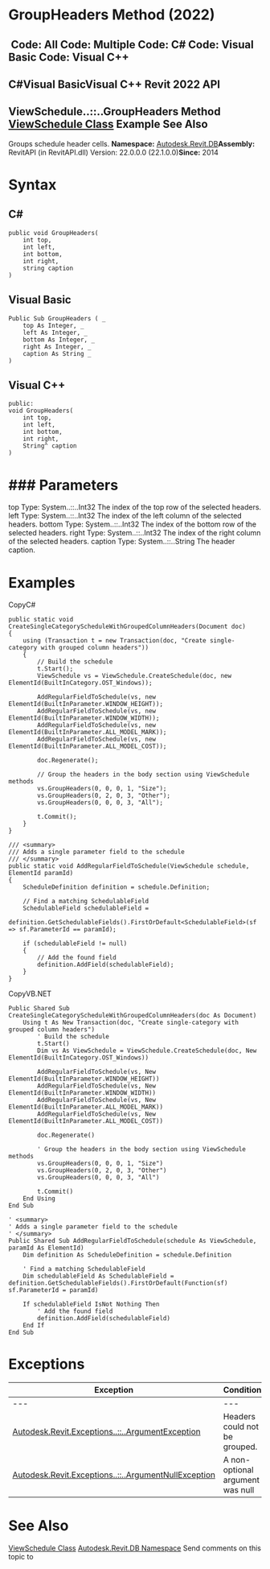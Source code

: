# GroupHeaders Method (2022)

﻿
 Code: All Code: Multiple Code: C# Code: Visual Basic Code: Visual C++   
---  
C#Visual BasicVisual C++
Revit 2022 API  
---  
ViewSchedule..::..GroupHeaders Method   
[ViewSchedule Class](0dae24ba-5dcb-9a34-cccc-0cf8cc52bcd3.md "ViewSchedule Class") Example See Also  
---  
Groups schedule header cells. 
**Namespace:** [Autodesk.Revit.DB](87546ba7-461b-c646-cbb1-2cb8f5bff8b2.md "Autodesk.Revit.DB Namespace")**Assembly:** RevitAPI (in RevitAPI.dll) Version: 22.0.0.0 (22.1.0.0)**Since:** 2014 
# Syntax
C#  
---  
```text
public void GroupHeaders(
	int top,
	int left,
	int bottom,
	int right,
	string caption
)
```
  
Visual Basic  
---  
```text
Public Sub GroupHeaders ( _
	top As Integer, _
	left As Integer, _
	bottom As Integer, _
	right As Integer, _
	caption As String _
)
```
  
Visual C++  
---  
```text
public:
void GroupHeaders(
	int top, 
	int left, 
	int bottom, 
	int right, 
	String^ caption
)
```
  
# ### Parameters
top
    Type: System..::..Int32 The index of the top row of the selected headers. 
left
    Type: System..::..Int32 The index of the left column of the selected headers. 
bottom
    Type: System..::..Int32 The index of the bottom row of the selected headers. 
right
    Type: System..::..Int32 The index of the right column of the selected headers. 
caption
    Type: System..::..String The header caption. 
# Examples
CopyC#
```text
public static void CreateSingleCategoryScheduleWithGroupedColumnHeaders(Document doc)
{
    using (Transaction t = new Transaction(doc, "Create single-category with grouped column headers"))
    {
        // Build the schedule
        t.Start();
        ViewSchedule vs = ViewSchedule.CreateSchedule(doc, new ElementId(BuiltInCategory.OST_Windows));

        AddRegularFieldToSchedule(vs, new ElementId(BuiltInParameter.WINDOW_HEIGHT));
        AddRegularFieldToSchedule(vs, new ElementId(BuiltInParameter.WINDOW_WIDTH));
        AddRegularFieldToSchedule(vs, new ElementId(BuiltInParameter.ALL_MODEL_MARK));
        AddRegularFieldToSchedule(vs, new ElementId(BuiltInParameter.ALL_MODEL_COST));

        doc.Regenerate();

        // Group the headers in the body section using ViewSchedule methods
        vs.GroupHeaders(0, 0, 0, 1, "Size");
        vs.GroupHeaders(0, 2, 0, 3, "Other");
        vs.GroupHeaders(0, 0, 0, 3, "All");

        t.Commit();
    }
}

/// <summary>
/// Adds a single parameter field to the schedule
/// </summary>
public static void AddRegularFieldToSchedule(ViewSchedule schedule, ElementId paramId)
{
    ScheduleDefinition definition = schedule.Definition;

    // Find a matching SchedulableField
    SchedulableField schedulableField =
        definition.GetSchedulableFields().FirstOrDefault<SchedulableField>(sf => sf.ParameterId == paramId);

    if (schedulableField != null)
    {
        // Add the found field
        definition.AddField(schedulableField);
    }
}
```

CopyVB.NET
```text
Public Shared Sub CreateSingleCategoryScheduleWithGroupedColumnHeaders(doc As Document)
    Using t As New Transaction(doc, "Create single-category with grouped column headers")
        ' Build the schedule
        t.Start()
        Dim vs As ViewSchedule = ViewSchedule.CreateSchedule(doc, New ElementId(BuiltInCategory.OST_Windows))

        AddRegularFieldToSchedule(vs, New ElementId(BuiltInParameter.WINDOW_HEIGHT))
        AddRegularFieldToSchedule(vs, New ElementId(BuiltInParameter.WINDOW_WIDTH))
        AddRegularFieldToSchedule(vs, New ElementId(BuiltInParameter.ALL_MODEL_MARK))
        AddRegularFieldToSchedule(vs, New ElementId(BuiltInParameter.ALL_MODEL_COST))

        doc.Regenerate()

        ' Group the headers in the body section using ViewSchedule methods
        vs.GroupHeaders(0, 0, 0, 1, "Size")
        vs.GroupHeaders(0, 2, 0, 3, "Other")
        vs.GroupHeaders(0, 0, 0, 3, "All")

        t.Commit()
    End Using
End Sub

' <summary>
' Adds a single parameter field to the schedule
' </summary>
Public Shared Sub AddRegularFieldToSchedule(schedule As ViewSchedule, paramId As ElementId)
    Dim definition As ScheduleDefinition = schedule.Definition

    ' Find a matching SchedulableField
    Dim schedulableField As SchedulableField = definition.GetSchedulableFields().FirstOrDefault(Function(sf) sf.ParameterId = paramId)

    If schedulableField IsNot Nothing Then
        ' Add the found field
        definition.AddField(schedulableField)
    End If
End Sub
```

# Exceptions
| Exception | Condition |
| --- | --- |
| --- | --- |
| [Autodesk.Revit.Exceptions..::..ArgumentException](2e6e4206-97a8-dd4b-df5d-4269f4bb6088.md "ArgumentException Class") | Headers could not be grouped. |
| [Autodesk.Revit.Exceptions..::..ArgumentNullException](631e1424-60f4-929b-4e52-dda9dcd26316.md "ArgumentNullException Class") | A non-optional argument was null |

# See Also
[ViewSchedule Class](0dae24ba-5dcb-9a34-cccc-0cf8cc52bcd3.md "ViewSchedule Class")
[Autodesk.Revit.DB Namespace](87546ba7-461b-c646-cbb1-2cb8f5bff8b2.md "Autodesk.Revit.DB Namespace")
Send comments on this topic to 